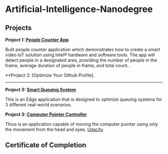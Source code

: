 # Artificial-Intelligence-Nanodegree


## Projects

**Project 1: [People Counter App](https://github.com/isaaclangat/People-Counter-App/)**

Built people counter application which demonstrates how to create a smart video IoT solution using Intel® hardware and software tools. The app will detect people in a designated area, providing the number of people in the frame, average duration of people in frame, and total count.
.

**Project 2: [Optimize Your Github Profile].
******************************

**Project 3: [Smart Queuing System](https://github.com/isaaclangat/Smart_Queuing_System/)**

This is an Edge application that is designed to optimize queuing systems for 3 different real-world scenarios.


**Project 3: [Computer Pointer Controller](https://github.com/isaaclangat/Computer_Gaze_Controller/)**

Thius is an application capable of moving the computer pointer using only the movement from the head and eyes.
[Udacity](https://www.udacity.com/course/intel-edge-ai-for-iot-developers-nanodegree--nd131)

## Certificate of Completion

